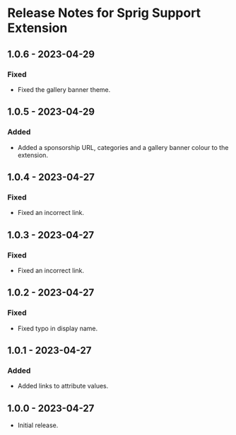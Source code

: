 # Release Notes for Sprig Support Extension

## 1.0.6 - 2023-04-29
### Fixed
- Fixed the gallery banner theme.

## 1.0.5 - 2023-04-29
### Added
- Added a sponsorship URL, categories and a gallery banner colour to the extension.

## 1.0.4 - 2023-04-27
### Fixed
- Fixed an incorrect link.

## 1.0.3 - 2023-04-27
### Fixed
- Fixed an incorrect link.

## 1.0.2 - 2023-04-27
### Fixed
- Fixed typo in display name.

## 1.0.1 - 2023-04-27
### Added
- Added links to attribute values.

## 1.0.0 - 2023-04-27
- Initial release.
